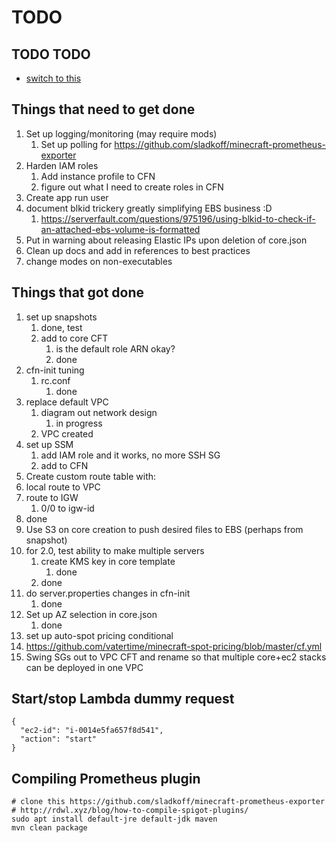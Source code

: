 # TODO

## TODO TODO
* [switch to this](https://github.com/todomd/todo.md)
  
## Things that need to get done
1. Set up logging/monitoring (may require mods)
   1. Set up polling for https://github.com/sladkoff/minecraft-prometheus-exporter
2. Harden IAM roles
   1. Add instance profile to CFN
   2. figure out what I need to create roles in CFN
3. Create app run user
4. document blkid trickery greatly simplifying EBS business :D 
   1. https://serverfault.com/questions/975196/using-blkid-to-check-if-an-attached-ebs-volume-is-formatted
5. Put in warning about releasing Elastic IPs upon deletion of core.json
6. Clean up docs and add in references to best practices
7. change modes on non-executables
   
## Things that got done
1. set up snapshots
   1. done, test
   2. add to core CFT
      1. is the default role ARN okay?
      2. done
2. cfn-init tuning
   1. rc.conf
      1. done
3. replace default VPC 
   1. diagram out network design
      1. in progress
   2. VPC created
4. set up SSM
    1.  add IAM role and it works, no more SSH SG
    2.  add to CFN
5.  Create custom route table with:
   1. local route to VPC
   2. route to IGW
      1. 0/0 to igw-id
   3. done
6. Use S3 on core creation to push desired files to EBS (perhaps from snapshot)
7. for 2.0, test ability to make multiple servers
   1. create KMS key in core template
      1. done
   2. done
8. do server.properties changes in cfn-init
   1. done
9. Set up AZ selection in core.json
   1. done
10. set up auto-spot pricing conditional
   1. https://github.com/vatertime/minecraft-spot-pricing/blob/master/cf.yml
8. Swing SGs out to VPC CFT and rename so that multiple core+ec2 stacks can be deployed in one VPC


## Start/stop Lambda dummy request 
```
{
  "ec2-id": "i-0014e5fa657f8d541",
  "action": "start"
}
```

## Compiling Prometheus plugin
```
# clone this https://github.com/sladkoff/minecraft-prometheus-exporter
# http://rdwl.xyz/blog/how-to-compile-spigot-plugins/
sudo apt install default-jre default-jdk maven                         
mvn clean package 
```